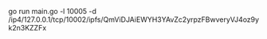 go run main.go -l 10005 -d /ip4/127.0.0.1/tcp/10002/ipfs/QmViDJAiEWYH3YAvZc2yrpzFBwveryVJ4oz9yk2n3KZZFx